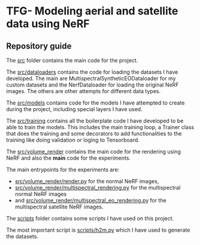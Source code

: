 # TFG- Modeling aerial and satellite data using NeRF

## Repository guide

The [src](src) folder contains the main code for the project.

The [src/dataloaders](src/dataloaders) contains the code for loading the datasets I have developed. The main are MultispectralSyntheticEODataloader for my custom datasets and the NerfDataloader for loading the original NeRF images. The others are other attempts for different data types.

The [src/models](src/models) contains code for the models I have attempted to create during the project, including special layers I have used.

The [src/training](src/training) contains all the boilerplate code I have developed to be able to train the models. This includes the main training loop, a Trainer class that does the training and some decorators to add functionalities to the training like  doing validation or loging to Tensorboard.

The [src/volume_render](src/volume_render) contains the main code for the rendering using NeRF and also the **main** code for the experiments.

The main entrypoints for the experiments are:
- [src/volume_render/render.py](src/volume_render/render.py) for the normal NeRF images,
- [src/volume_render/multispectral_rendering.py](src/volume_render/multispectral_rendering.py) for the multispectral normal NeRF images
- and [src/volume_render/multispectral_eo_rendering.py](src/volume_render/multispectral_eo_rendering.py) for the multispectral satellite NeRF images.


The [scripts](scripts) folder contains some scripts I have used on this project.

The most important script is [scripts/h2m.py](scripts/h2m.py) which I have used to generate the datasets.

